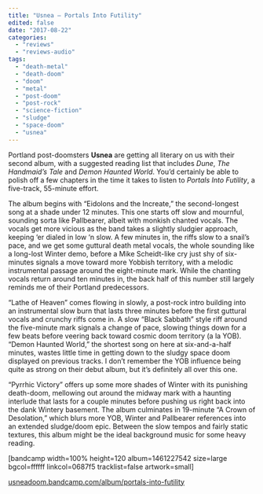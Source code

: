 ```yaml
---
title: "Usnea – Portals Into Futility"
edited: false
date: "2017-08-22"
categories:
  - "reviews"
  - "reviews-audio"
tags:
  - "death-metal"
  - "death-doom"
  - "doom"
  - "metal"
  - "post-doom"
  - "post-rock"
  - "science-fiction"
  - "sludge"
  - "space-doom"
  - "usnea"
---
```


Portland post-doomsters **Usnea** are getting all literary on us with their second album, with a suggested reading list that includes _Dune_, _The Handmaid’s Tale_ and _Demon Haunted World_. You’d certainly be able to polish off a few chapters in the time it takes to listen to _Portals Into Futility_, a five-track, 55-minute effort.

The album begins with “Eidolons and the Increate,” the second-longest song at a shade under 12 minutes. This one starts off slow and mournful, sounding sorta like Pallbearer, albeit with monkish chanted vocals. The vocals get more vicious as the band takes a slightly sludgier approach, keeping ‘er dialed in low ‘n slow. A few minutes in, the riffs slow to a snail’s pace, and we get some guttural death metal vocals, the whole sounding like a long-lost Winter demo, before a Mike Scheidt-like cry just shy of six-minutes signals a move toward more Yobbish territory, with a melodic instrumental passage around the eight-minute mark. While the chanting vocals return around ten minutes in, the back half of this number still largely reminds me of their Portland predecessors.

“Lathe of Heaven” comes flowing in slowly, a post-rock intro building into an instrumental slow burn that lasts three minutes before the first guttural vocals and crunchy riffs come in. A slow “Black Sabbath” style riff around the five-minute mark signals a change of pace, slowing things down for a few beats before veering back toward cosmic doom territory (a la YOB). “Demon Haunted World,” the shortest song on here at six-and-a-half minutes, wastes little time in getting down to the sludgy space doom displayed on previous tracks. I don’t remember the YOB influence being quite as strong on their debut album, but it’s definitely all over this one.

“Pyrrhic Victory” offers up some more shades of Winter with its punishing death-doom, mellowing out around the midway mark with a haunting interlude that lasts for a couple minutes before pushing us right back into the dank Wintery basement. The album culminates in 19-minute “A Crown of Desolation,” which blurs more YOB, Winter and Pallbearer references into an extended sludge/doom epic. Between the slow tempos and fairly static textures, this album might be the ideal background music for some heavy reading.

\[bandcamp width=100% height=120 album=1461227542 size=large bgcol=ffffff linkcol=0687f5 tracklist=false artwork=small\]

[usneadoom.bandcamp.com/album/portals-into-futility](https://usneadoom.bandcamp.com/album/portals-into-futility)
